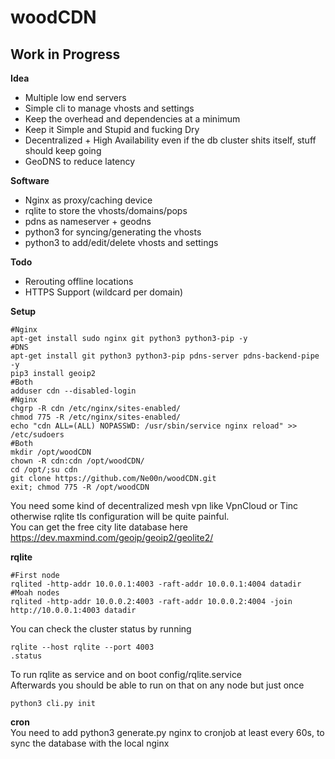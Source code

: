 # woodCDN

## Work in Progress

**Idea**<br />
- Multiple low end servers
- Simple cli to manage vhosts and settings
- Keep the overhead and dependencies at a minimum
- Keep it Simple and Stupid and fucking Dry
- Decentralized + High Availability even if the db cluster shits itself, stuff should keep going
- GeoDNS to reduce latency

**Software**<br />
- Nginx as proxy/caching device
- rqlite to store the vhosts/domains/pops
- pdns as nameserver + geodns
- python3 for syncing/generating the vhosts
- python3 to add/edit/delete vhosts and settings

**Todo**<br />
- Rerouting offline locations
- HTTPS Support (wildcard per domain)

**Setup**<br />
```
#Nginx
apt-get install sudo nginx git python3 python3-pip -y
#DNS
apt-get install git python3 python3-pip pdns-server pdns-backend-pipe -y
pip3 install geoip2
#Both
adduser cdn --disabled-login
#Nginx
chgrp -R cdn /etc/nginx/sites-enabled/
chmod 775 -R /etc/nginx/sites-enabled/
echo "cdn ALL=(ALL) NOPASSWD: /usr/sbin/service nginx reload" >> /etc/sudoers
#Both
mkdir /opt/woodCDN
chown -R cdn:cdn /opt/woodCDN/
cd /opt/;su cdn
git clone https://github.com/Ne00n/woodCDN.git
exit; chmod 775 -R /opt/woodCDN
```

You need some kind of decentralized mesh vpn like VpnCloud or Tinc otherwise rqlite tls configuration will be quite painful.<br />
You can get the free city lite database here https://dev.maxmind.com/geoip/geoip2/geolite2/<br />

**rqlite**<br />
```
#First node
rqlited -http-addr 10.0.0.1:4003 -raft-addr 10.0.0.1:4004 datadir
#Moah nodes
rqlited -http-addr 10.0.0.2:4003 -raft-addr 10.0.0.2:4004 -join http://10.0.0.1:4003 datadir
```
You can check the cluster status by running
```
rqlite --host rqlite --port 4003
.status
```
To run rqlite as service and on boot config/rqlite.service<br />
Afterwards you should be able to run on that on any node but just once<br />
```
python3 cli.py init
```

**cron**<br />
You need to add python3 generate.py nginx to cronjob at least every 60s, to sync the database with the local nginx<br />
